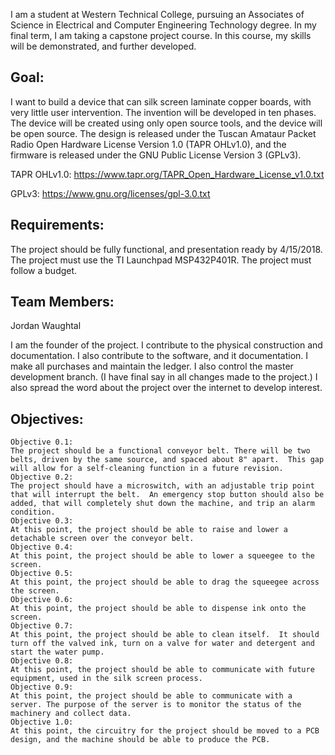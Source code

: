 I am a student at Western Technical College, pursuing an Associates of Science in Electrical and Computer Engineering Technology degree.  In my final term, I am taking a capstone project course.  In this course, my skills will be demonstrated, and further developed.

## Goal: 

I want to build a device that can silk screen laminate copper boards, with very little user intervention. The invention will be developed in ten phases. The device will be created using only open source tools, and the device will be open source. The design is released under the Tuscan Amataur Packet Radio Open Hardware License Version 1.0 (TAPR OHLv1.0), and the firmware is released under the GNU Public License Version 3 (GPLv3).

TAPR OHLv1.0: https://www.tapr.org/TAPR_Open_Hardware_License_v1.0.txt

GPLv3:        https://www.gnu.org/licenses/gpl-3.0.txt

## Requirements:

The project should be fully functional, and presentation ready by 4/15/2018.
The project must use the TI Launchpad MSP432P401R.
The project must follow a budget.

## Team Members:

Jordan Waughtal

I am the founder of the project. I contribute to the physical construction and documentation. I also contribute to the software, and it documentation. I make all purchases and maintain the ledger.  I also control the master development branch. (I have final say in all changes made to the project.)  I also spread the word about the project over the internet to develop interest.

## Objectives:

    Objective 0.1:
    The project should be a functional conveyor belt. There will be two belts, driven by the same source, and spaced about 8" apart.  This gap will allow for a self-cleaning function in a future revision.  
    Objective 0.2:
    The project should have a microswitch, with an adjustable trip point that will interrupt the belt.  An emergency stop button should also be added, that will completely shut down the machine, and trip an alarm condition.
    Objective 0.3:
    At this point, the project should be able to raise and lower a detachable screen over the conveyor belt.
    Objective 0.4:
    At this point, the project should be able to lower a squeegee to the screen.
    Objective 0.5:
    At this point, the project should be able to drag the squeegee across the screen.
    Objective 0.6:
    At this point, the project should be able to dispense ink onto the screen.
    Objective 0.7:
    At this point, the project should be able to clean itself.  It should turn off the valved ink, turn on a valve for water and detergent and start the water pump.
    Objective 0.8:
    At this point, the project should be able to communicate with future equipment, used in the silk screen process.
    Objective 0.9:
    At this point, the project should be able to communicate with a server. The purpose of the server is to monitor the status of the machinery and collect data.
    Objective 1.0:
    At this point, the circuitry for the project should be moved to a PCB design, and the machine should be able to produce the PCB.

